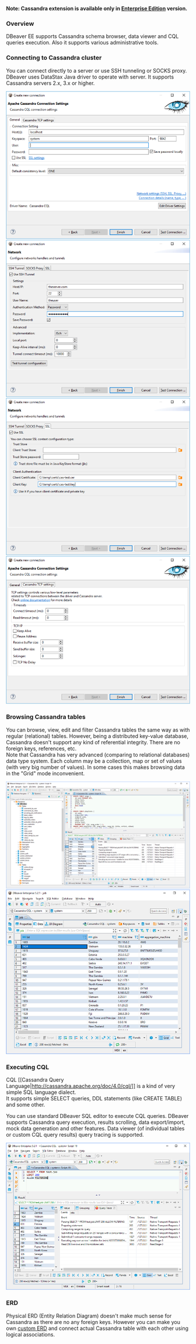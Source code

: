 **Note: Cassandra extension is available only in [Enterprise Edition](Enterprise-Edition) version.**

### Overview 
DBeaver EE supports Cassandra schema browser, data viewer and CQL queries execution.
Also it supports various administrative tools.

### Connecting to Cassandra cluster

You can connect directly to a server or use SSH tunneling or SOCKS proxy.
DBeaver uses DataStax Java driver to operate with server. It supports Cassandra servers 2.x, 3.x or higher.  

![](images/database/cassandra/cassandra-connection-init.png)
![](images/database/cassandra/cassandra-connection-ssh.png)
![](images/database/cassandra/cassandra-connection-ssl.png)
![](images/database/cassandra/cassandra-connection-tcp.png)

### Browsing Cassandra tables

You can browse, view, edit and filter Cassandra tables the same way as with regular (relational) tables.
However, being a distributed key-value database, Cassandra doesn't support any kind of referential integrity. There are no foreign keys, references, etc.  
Note that Cassandra has very advanced (comparing to relational databases) data type system. Each column may be a collection, map or set of values (with very big number of values). In some cases this makes browsing data in the "Grid" mode inconvenient.

![](images/database/cassandra/cassandra-schema.png)
![](images/database/cassandra/cassandra-data-grid.png)

### Executing CQL

CQL [[Cassandra Query Language|http://cassandra.apache.org/doc/4.0/cql/]] is a kind of very simple SQL language dialect.  
It supports simple SELECT queries, DDL statements (like CREATE TABLE) and some other.

You can use standard DBeaver SQL editor to execute CQL queries.
DBeaver supports Cassandra query execution, results scrolling, data export/import, mock data generation and other features.
Data viewer (of individual tables or custom CQL query results) query tracing is supported.  

![](images/database/cassandra/cassandra-cql-trace.png)

### ERD

Physical ERD (Entity Relation Diagram) doesn't make much sense for Cassandra as there are no any foreign keys.
However you can make you own [custom ERD](Custom-Diagrams) and connect actual Cassandra table with each other using logical associations.
